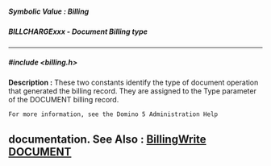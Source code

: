 ##### Symbolic Value : Billing
##### BILLCHARGExxx - Document Billing type
---
##### #include <billing.h>
**Description :**
These two constants identify the type of document operation that generated the 
billing record.  They are assigned to the Type parameter of the DOCUMENT 
billing record.

	For more information, see the Domino 5 Administration Help 
documentation.
**See Also :**
[BillingWrite](D:/md_files/BillingWrite.md)
[DOCUMENT](D:/md_files/DOCUMENT.md)
---
